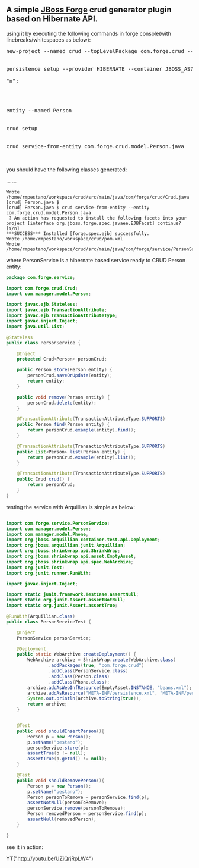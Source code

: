 A simple [JBoss Forge](forge.jboss.org/) crud generator plugin based on Hibernate API.
-----------------------------------------------------

using it by executing the following commands in forge console(with linebreaks/whitespaces as below):
<pre>
new-project --named crud --topLevelPackage com.forge.crud --type war;
    
      
persistence setup --provider HIBERNATE --container JBOSS_AS7;
   
"n";
   
   
   
   
entity --named Person

   
crud setup
    
   
crud service-from-entity com.forge.crud.model.Person.java
   
   
</pre>

you should have the following classes generated:

...
...
```
Wrote /home/rmpestano/workspace/crud/src/main/java/com/forge/crud/Crud.java
[crud] Person.java $ 
[crud] Person.java $ crud service-from-entity --entity com.forge.crud.model.Person.java
 ? An action has requested to install the following facets into your project [interface org.jboss.forge.spec.javaee.EJBFacet] continue? [Y/n] 
***SUCCESS*** Installed [forge.spec.ejb] successfully.
Wrote /home/rmpestano/workspace/crud/pom.xml
Wrote /home/rmpestano/workspace/crud/src/main/java/com/forge/service/PersonService.java
```

where PersonService is a hibernate based service ready to CRUD Person entity:
```java
package com.forge.service;

import com.forge.crud.Crud;
import com.manager.model.Person;

import javax.ejb.Stateless;
import javax.ejb.TransactionAttribute;
import javax.ejb.TransactionAttributeType;
import javax.inject.Inject;
import java.util.List;

@Stateless
public class PersonService {

    @Inject
    protected Crud<Person> personCrud;

    public Person store(Person entity) {
        personCrud.saveOrUpdate(entity);
        return entity;
    }

    public void remove(Person entity) {
        personCrud.delete(entity);
    }

    @TransactionAttribute(TransactionAttributeType.SUPPORTS)
    public Person find(Person entity) {
        return personCrud.example(entity).find();
    }

    @TransactionAttribute(TransactionAttributeType.SUPPORTS)
    public List<Person> list(Person entity) {
        return personCrud.example(entity).list();
    }

    @TransactionAttribute(TransactionAttributeType.SUPPORTS)
    public Crud crud() {
        return personCrud;
    }
}
```

testing the service with Arquillian is simple as below:

```java

import com.forge.service.PersonService;
import com.manager.model.Person;
import com.manager.model.Phone;
import org.jboss.arquillian.container.test.api.Deployment;
import org.jboss.arquillian.junit.Arquillian;
import org.jboss.shrinkwrap.api.ShrinkWrap;
import org.jboss.shrinkwrap.api.asset.EmptyAsset;
import org.jboss.shrinkwrap.api.spec.WebArchive;
import org.junit.Test;
import org.junit.runner.RunWith;

import javax.inject.Inject;

import static junit.framework.TestCase.assertNull;
import static org.junit.Assert.assertNotNull;
import static org.junit.Assert.assertTrue;

@RunWith(Arquillian.class)
public class PersonServiceTest {

    @Inject
    PersonService personService;

    @Deployment
    public static WebArchive createDeployment() {
        WebArchive archive = ShrinkWrap.create(WebArchive.class)
                .addPackages(true, "com.forge.crud")
                .addClass(PersonService.class)
                .addClass(Person.class)
                .addClass(Phone.class);
        archive.addAsWebInfResource(EmptyAsset.INSTANCE, "beans.xml");
        archive.addAsResource("META-INF/persistence.xml", "META-INF/persistence.xml");
        System.out.println(archive.toString(true));
        return archive;
    }


    @Test
    public void shouldInsertPerson(){
        Person p = new Person();
        p.setName("pestano");
        personService.store(p);
        assertTrue(p != null);
        assertTrue(p.getId() != null);
    }

    @Test
    public void shouldRemovePerson(){
        Person p = new Person();
        p.setName("pestano");
        Person personToRemove = personService.find(p);
        assertNotNull(personToRemove);
        personService.remove(personToRemove);
        Person removedPerson = personService.find(p);
        assertNull(removedPerson);
    }

}
```

see it in action:

YT("http://youtu.be/UZiQrjRpLW4")
